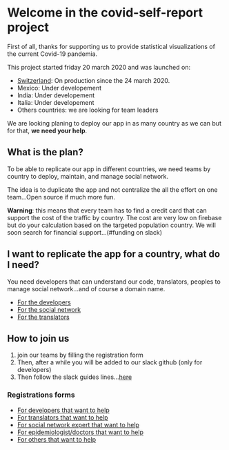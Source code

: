 # Welcome in the covid-self-report project

First of all, thanks for supporting us to provide statistical visualizations of the current Covid-19 pandemia.

This project started friday 20 march 2020 and was launched on:
- [Switzerland](https://covid-self-report.ch/): On production since the 24 march 2020. 
- Mexico: Under developement
- India: Under developement
- Italia: Under developement
- Others countries: we are looking for team leaders

We are looking planing to deploy our app in as many country as we can but for that, **we need your help**.

## What is the plan?

To be able to replicate our app in different countries, we need teams by country to deploy, maintain, and manage social network.

The idea is to duplicate the app and not centralize the all the effort on one team...Open source if much more fun.

**Warning**: this means that every team has to find a credit card that can support the cost of the traffic by country. 
The cost are very low on firebase but do your calculation based on the targeted population country.
We will soon search for financial support...(#funding on slack)

## I want to replicate the app for a country, what do I need?

You need developers that can understand our code, translators, peoples to manage social network...and of course a domain name.

- [For the developers](./needs/developers.md)
- [For the social network](./needs/social-network.md)
- [For the translators](./needs/translators.md)

## How to join us

1. join our teams by filling the registration form
2. Then, after a while you will be added to our slack github (only for developers)
3. Then follow the slack guides lines...[here](./slack.md)

### Registrations forms

- [For developers that want to help](https://airtable.com/shrjcoOoloiAuTiHS)
- [For translators that want to help](https://airtable.com/shr3yx1hGdFyOVhdl)
- [For social network expert that want to help](https://airtable.com/shrJJDqvqnsZkaJjb)
- [For epidemiologist/doctors that want to help](https://airtable.com/shrhu386Tlxp8zeiq)
- [For others that want to help](https://airtable.com/shrFBmrhwXXh6TJsn)

